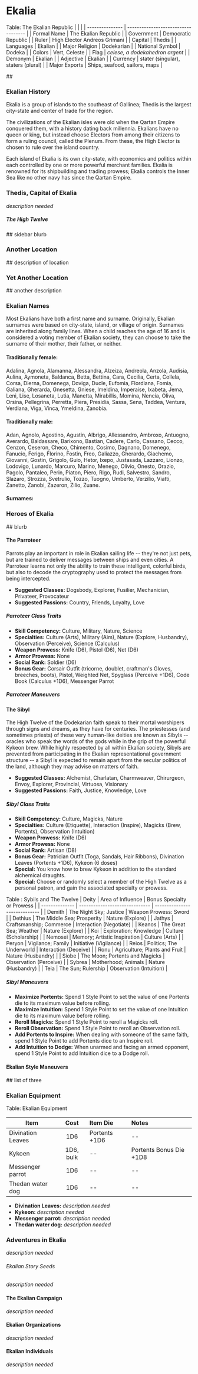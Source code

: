 # Ekalia

Table: The Ekalian Republic
|                 |                                     |
| --------------- | ----------------------------------- |
| Formal Name     | The Ekalian Republic                |
| Government      | Democratic Republic                 |
| Ruler           | High Elector Andreos Grimani        |
| Capital         | Thedis                              |
| Languages       | Ekalian                             |
| Major Religion  | Dodekarian                          |
| National Symbol | Dodeka                              |
| Colors          | Vert, Celeste                       |
| Flag            | *celese, a dodekahedron argent*     |
| Demonym         | Ekalian                             |
| Adjective       | Ekalian                             |
| Currency        | stater (singular), staters (plural) |
| Major Exports   | Ships, seafood, sailors, maps       |

\#\#

### Ekalian History
Ekalia is a group of islands to the southeast of Gallinea; Thedis is the largest city-state and center of trade for the region.

The civilizations of the Ekalian isles were old when the Qartan Empire conquered them, with a history dating back millennia. Ekalians have no queen or king, but instead choose Electors from among their citizens to form a ruling council, called the Plenum. From these, the High Elector is chosen to rule over the island country.

Each island of Ekalia is its own city-state, with economics and politics within each controlled by one or more powerful merchant families. Ekalia is renowned for its shipbuilding and trading prowess; Ekalia controls the Inner Sea like no other navy has since the Qartan Empire.

### Thedis, Capital of Ekalia

*description needed*

##### The High Twelve

\#\# sidebar blurb

### Another Location

\#\# description of location

### Yet Another Location

\#\# another description

### Ekalian Names

Most Ekalians have both a first name and surname. Originally, Ekalian
surnames were based on city-state, island, or village of origin.
Surnames are inherited along family lines. When a child reaches
the age of 16 and is considered a voting member of Ekalian society,
they can choose to take the surname of their mother, their father, 
or neither.

#### Traditionally female:

Adalina, Agnola, Alamanna, Alessandra, Alzeiza, Andreola, Anzola,
Audisia, Aulina, Aymoneta, Baldanca, Betta, Bettina, Cara, Cecilia,
Certa, Collela, Corsa, Dierna, Domenega, Doviga, Ducle, Eufomia,
Flordiana, Fomia,
Galiana, Gherarda, Gnesetta, Gniese, Imeldina, Imperaise, Ixabeta, Jema,
Leni, Lise, Losaneta, Lutia, Manetta, Mirabillis, Momina, Nencia, Oliva,
Orsina, Pellegrina, Perretta, Piera, Presidia,
Sassa, Sena, Taddea, Ventura, Verdiana, Viga, Vinca, Ymeldina, Zanobia.

#### Traditionally male:

Adan, Agnolo, Agostino, Agustin, Albrigo, Allessandro, Ambroxo,
Antuogno, Averardo, Baldassare, Barixono, Bastian, Cadere, Carlo,
Cassano, Cecco, Cenzon, Ceseron, Checo, Chimento, Cosimo, Dagnano,
Domenego,
Fanucio, Ferigo, Florino, Fostin, Freo, Galiazzo, Gherardo, Giachemo,
Giovanni, Gostin, Grigolo, Guio, Hetor, Ixepo, Justasada, Lazzaro,
Lionzo, Lodovigo, Lunardo, Marcuro, Marino, Menego,
Olivio, Onesto, Orazio, Pagolo, Pantaleo, Perin, Piaton, Piero, Rigo,
Rudi, Salvestro, Sandro, Slazaro, Strozza, Svetrulio, Tozzo, Tuogno,
Umberto, Verzilio, Viatti, Zanetto, Zanobi, Zazeron, Zilio, Zuane.

#### Surnames:

### Heroes of Ekalia

\#\# blurb

#### The Parroteer

Parrots play an important in role in Ekalian sailing life -- they're not
just pets, but are trained to deliver messages between ships and even
cities. A Parroteer learns not only the ability to train these
intelligent, colorful birds, but also to decode the cryptography used to
protect the messages from being intercepted. 

- **Suggested Classes:** Dogsbody, Explorer, Fusilier, Mechanician, Privateer, Provocateur
- **Suggested Passions:** Country, Friends, Loyalty, Love

##### Parroteer Class Traits

- **Skill Competency:** Culture, Military, Nature, Science
- **Specialties:** Culture (Arts), Military (Aim), Nature (Explore, Husbandry), Observation (Perceive), Science (Calculus)
- **Weapon Prowess:** Knife (D6), Pistol (D6), Net (D6) 
- **Armor Prowess:** None
- **Social Rank:** Soldier (D6)
- **Bonus Gear:** Corsair Outfit (tricorne, doublet, craftman's Gloves, breeches, boots), Pistol, Weighted Net, Spyglass (Perceive +1D6), Code Book (Calculus +1D6), Messenger
Parrot

##### Parroteer Maneuvers

#### The Sibyl

The High Twelve of the Dodekarian faith speak to their mortal worshipers
through signs and dreams, as they have for centuries. The priestesses
(and sometimes priests) of these very human-like deities are known as
Sibyls -- oracles who speak the words of the gods while in the grip of
the powerful Kykeon brew. While highly respected by all within Ekalian
society, Sibyls are prevented from participating in the Ekalian
representational government structure -- a Sibyl is expected to remain
apart from the secular politics of the land, although they may advise on
matters of faith.

- **Suggested Classes:** Alchemist, Charlatan, Charmweaver, Chirurgeon, Envoy, Explorer, Provincial, Virtuosa, Visionary
- **Suggested Passions:** Faith, Justice, Knowledge, Love

##### Sibyl Class Traits

- **Skill Competency:** Culture, Magicks, Nature 
- **Specialties:** Culture (Etiquette), Interaction (Inspire), Magicks (Brew, Portents), Observation (Intuition)
- **Weapon Prowess:** Knife (D6)
- **Armor Prowess:** None
- **Social Rank:** Artisan (D8)
- **Bonus Gear:** Patrician Outfit (Toga, Sandals, Hair Ribbons), Divination Leaves (Portents +1D6), Kykeon (6 doses)
- **Special:** You know how to brew Kykeon in addition to the standard alchemical draughts.
- **Special:** Choose or randomly select a member of the High Twelve as a personal patron, and gain the associated specialty or prowess.

Table : Sybils and The Twelve
| Deity          | Area of Influence              | Bonus Specialty or Prowess    |
| -------------- | ------------------------------ | ----------------------------- |
| Demith         | The Night Sky; Justice         | Weapon Prowess:         Sword |
| Dethius        | The Middle Sea; Prosperity     | Nature (Explore)              |
| Jathys         | Craftsmanship; Commerce        | Interaction (Negotiate)       |
| Keanos         | The Great Sea; Weather         | Nature (Explore)              |
| Koi            | Exploration; Knowledge         | Culture (Scholarship)         |
| Nemosei        | Memory; Artistic Inspiration   | Culture (Arts)                |
| Peryon         | Vigilance; Family              | Initiative (Vigilance)        |
| Reios          | Politics; The Underworld       | Interaction (Deceive)         |
| Ronu           | Agriculture; Plants and Fruit  | Nature (Husbandry)            |
| Siobe          | The Moon; Portents and Magicks | Observation (Perceive)        |
| Sybrea         | Motherhood; Animals            | Nature (Husbandry)            |
| Teia           | The Sun; Rulership             | Observation (Intuition)       |

##### Sibyl Maneuvers

- **Maximize Portents:** Spend 1 Style Point to set the value of one Portents die to its maximum value before rolling.
- **Maximize Intuition:** Spend 1 Style Point to set the value of one Intuition die to its maximum value before rolling.
- **Reroll Magicks:** Spend 1 Style Point to reroll a Magicks roll.  
- **Reroll Observation:** Spend 1 Style Point to reroll an Observation roll.
- **Add Portents to Inspire:** When dealing with someone of the same faith, spend 1 Style Point to add Portents dice to an Inspire roll.
- **Add Intuition to Dodge:** When unarmed and facing an armed opponent, spend 1 Style Point to add Intuition dice to a Dodge roll.

#### Ekalian Style Maneuvers

\#\# list of three

### Ekalian Equipment

Table: Ekalian Equipment

| Item              | Cost      | Item Die      | Notes                   |
| ----------------- | :-------: | :------------ | :---------------------- |
| Divination Leaves | 1D6       | Portents +1D6 | --                      |
| Kykoen            | 1D6, bulk | --            | Portents Bonus Die +1D8 |
| Messenger parrot  | 1D6       | --            | --                      |
| Thedan water dog  | 1D6       | --            | --                      |

- **Divination Leaves:** *description needed*
- **Kykeon:** *description needed*
- **Messenger parrot:** *description needed*
- **Thedan water dog:** *description needed*

### Adventures in Ekalia

*description needed*

###### Ekalian Story Seeds

*description needed*

#### The Ekalian Campaign

*description needed*

#### Ekalian Organizations

*description needed*

#### Ekalian Individuals

*description needed*
